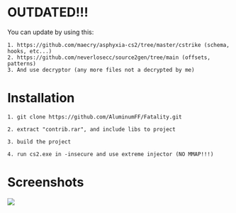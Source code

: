 # OUTDATED!!!
You can update by using this: 
```
1. https://github.com/maecry/asphyxia-cs2/tree/master/cstrike (schema, hooks, etc...)
2. https://github.com/neverlosecc/source2gen/tree/main (offsets, patterns)
3. And use decryptor (any more files not a decrypted by me)
```
# Installation
```
1. git clone https://github.com/AluminumFF/Fatality.git

2. extract "contrib.rar", and include libs to project 

3. build the project

4. run cs2.exe in -insecure and use extreme injector (NO MMAP!!!)
```
# Screenshots
![](/framework.png)
